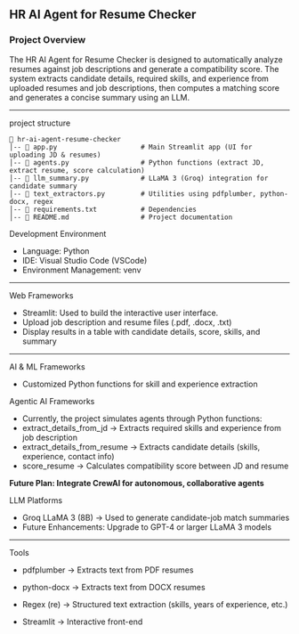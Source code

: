 ## HR AI Agent for Resume Checker
### Project Overview 

The HR AI Agent for Resume Checker is designed to automatically analyze resumes against job descriptions and 
generate a compatibility score. The system extracts candidate details, required skills, and experience from 
uploaded resumes and job descriptions, then computes a matching score and generates a concise summary using an LLM.

---
project structure
```
📁 hr-ai-agent-resume-checker
│-- 📄 app.py                     # Main Streamlit app (UI for uploading JD & resumes)
│-- 📄 agents.py                  # Python functions (extract JD, extract resume, score calculation)
│-- 📄 llm_summary.py             # LLaMA 3 (Groq) integration for candidate summary
│-- 📄 text_extractors.py         # Utilities using pdfplumber, python-docx, regex
│-- 📄 requirements.txt           # Dependencies
│-- 📄 README.md                  # Project documentation
```
Development Environment

* Language: Python
* IDE: Visual Studio Code (VSCode)
* Environment Management: venv
---
  
Web Frameworks

* Streamlit: Used to build the interactive user interface.
* Upload job description and resume files (.pdf, .docx, .txt)
* Display results in a table with candidate details, score, skills, and summary
---
  
AI & ML Frameworks
* Customized Python functions for skill and experience extraction
  
Agentic AI Frameworks
* Currently, the project simulates agents through Python functions:
* extract_details_from_jd → Extracts required skills and experience from job description
* extract_details_from_resume → Extracts candidate details (skills, experience, contact info)
* score_resume → Calculates compatibility score between JD and resume

**Future Plan: Integrate CrewAI for autonomous, collaborative agents** 


LLM Platforms

* Groq LLaMA 3 (8B) → Used to generate candidate-job match summaries
* Future Enhancements: Upgrade to GPT-4 or larger LLaMA 3 models
---
Tools

* pdfplumber → Extracts text from PDF resumes

* python-docx → Extracts text from DOCX resumes

* Regex (re) → Structured text extraction (skills, years of experience, etc.)

* Streamlit → Interactive front-end
